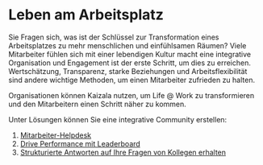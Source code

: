 # <a name="life-at-work"></a>Leben am Arbeitsplatz
Sie Fragen sich, was ist der Schlüssel zur Transformation eines Arbeitsplatzes zu mehr menschlichen und einfühlsamen Räumen? Viele Mitarbeiter fühlen sich mit einer lebendigen Kultur macht eine integrative Organisation und Engagement ist der erste Schritt, um dies zu erreichen. Wertschätzung, Transparenz, starke Beziehungen und Arbeitsflexibilität sind andere wichtige Methoden, um einen Mitarbeiter zufrieden zu halten. 

Organisationen können Kaizala nutzen, um Life @ Work zu transformieren und den Mitarbeitern einen Schritt näher zu kommen.  

Unter Lösungen können Sie eine integrative Community erstellen:

1. [Mitarbeiter-Helpdesk](https://docs.microsoft.com/en-us/kaizala/businesssolutions/life%40work/employeehelpdesk/employeehelpdesk)
2. [Drive Performance mit Leaderboard](https://docs.microsoft.com/en-us/kaizala/businesssolutions/life%40work/leaderboard/leaderboard)
3. [Strukturierte Antworten auf Ihre Fragen von Kollegen erhalten](https://docs.microsoft.com/en-us/kaizala/businesssolutions/life@work/qna/qna)
